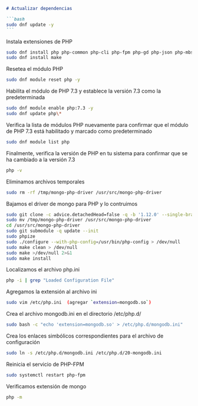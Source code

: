 ````markdown
# Actualizar dependencias

```bash
sudo dnf update -y
```
````

Instala extensiones de PHP

```bash
sudo dnf install php php-common php-cli php-fpm php-gd php-json php-mbstring php-mysqlnd php-curl php-pear php-bcmath php-opcache php-pdo php-pecl-zip php-xml php-devel -y
sudo dnf install make
```

Resetea el módulo PHP

```bash
sudo dnf module reset php -y
```

Habilita el módulo de PHP 7.3 y establece la versión 7.3 como la predeterminada

```bash
sudo dnf module enable php:7.3 -y
sudo dnf update php\*
```

Verifica la lista de módulos PHP nuevamente para confirmar que el módulo de PHP 7.3 está habilitado y marcado como predeterminado

```bash
sudo dnf module list php
```

Finalmente, verifica la versión de PHP en tu sistema para confirmar que se ha cambiado a la versión 7.3

```bash
php -v
```

Eliminamos archivos temporales

```bash
sudo rm -rf /tmp/mongo-php-driver /usr/src/mongo-php-driver
```

Bajamos el driver de mongo para PHP y lo contruimos

```bash
sudo git clone -c advice.detachedHead=false -q -b '1.12.0' --single-branch https://github.com/mongodb/mongo-php-driver.git /tmp/mongo-php-driver
sudo mv /tmp/mongo-php-driver /usr/src/mongo-php-driver
cd /usr/src/mongo-php-driver
sudo git submodule -q update --init
sudo phpize
sudo ./configure --with-php-config=/usr/bin/php-config > /dev/null
sudo make clean > /dev/null
sudo make >/dev/null 2>&1
sudo make install
```

Localizamos el archivo php.ini

```bash
php -i | grep "Loaded Configuration File"
```

Agregamos la extensión al archivo ini

```bash
sudo vim /etc/php.ini  (agregar `extension=mongodb.so`)
```

Crea el archivo mongodb.ini en el directorio /etc/php.d/

```bash
sudo bash -c "echo 'extension=mongodb.so' > /etc/php.d/mongodb.ini"
```

Crea los enlaces simbólicos correspondientes para el archivo de configuración

```bash
sudo ln -s /etc/php.d/mongodb.ini /etc/php.d/20-mongodb.ini
```

Reinicia el servicio de PHP-FPM

```bash
sudo systemctl restart php-fpm
```

Verificamos extensión de mongo

```bash
php -m
```
